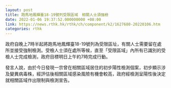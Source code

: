 ```yaml
---
layout: post
title: 跑馬地鳳輝臺18-19號列受限區域　相關人士須強檢
date: 2022-01-06 19:37:52.000000000 +08:00
link: https://news.rthk.hk/rthk/ch/component/k2/1627680-20220106.htm
categories: rthk
---
```


政府自晚上7時半起將跑馬地鳳輝臺18-19號列為受限區址，有關人士需要留在處所並接受強制檢測。受檢人士須在處所等候，直至「受限區域」內所有已識別的受檢人士完成檢測，政府目標明日上午約7時完成行動。

發言人說，由於今日發現一宗曾在相關區域居住的初步陽性檢測個案，初步顯示涉及變異病毒株，經評估後相關區域感染風險有機會較高，政府經檢測呈陽性後決定就相關區域作出限制與檢測宣告。
